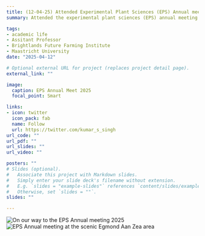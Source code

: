 ```yaml
---
title: (12-04-25) Attended Experimental Plant Sciences (EPS) Annual meeting 2025 at the Egmond Aan Zea together with my group  
summary: Attended the experimental plant sciences (EPS) annual meeting 2025 in Egmond aan Zee. What an incredible gathering of researchers across diverse areas of plant science. Greatful to the EPS organising committee for putting together yet another successful and inspiring event. The meeting kicked off with an excellent welcome address by Saskia van Wees followed by insightful keynotes from Yoselin Benitez-Alfonso Mark Sterken Dmitry Lapin Emilyn Matsumura and Casper van der Kooi. Topics ranged from cell wall biophysics and plant-nematode interactions to salicylic acid signaling, plant viruses and the vibrant world of flower colouration. And the excitement does not stop here. We are looking forward to an engaging lineup of parallel sessions, flash talks and poster discussions continuing throughout today and tomorrow. A fantastic space for exchanging ideas and sparking new collaborations in plant research in the Netherlands.

tags:
- academic life
- Assitant Professor
- Brightlands Future Farming Institute
- Maastricht University
date: "2025-04-12"

# Optional external URL for project (replaces project detail page).
external_link: ""

image:
  caption: EPS Annual Meet 2025
  focal_point: Smart

links:
- icon: twitter
  icon_pack: fab
  name: Follow
  url: https://twitter.com/kumar_s_singh
url_code: ""
url_pdf: ""
url_slides: ""
url_video: ""

posters: ""
# Slides (optional).
#   Associate this project with Markdown slides.
#   Simply enter your slide deck's filename without extension.
#   E.g. `slides = "example-slides"` references `content/slides/example-slides.md`.
#   Otherwise, set `slides = ""`.
slides: ""

---
```


![On our way to the EPS Annual meeting 2025](/EPS_1.jpeg)
![EPS Annual meeting at the scenic Egmond Aan Zea area](/EPS_2.jpeg) 



